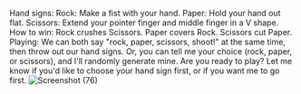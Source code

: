 Hand signs:
Rock: Make a fist with your hand.
Paper: Hold your hand out flat.
Scissors: Extend your pointer finger and middle finger in a V shape.
How to win:
Rock crushes Scissors.
Paper covers Rock.
Scissors cut Paper.
Playing: We can both say "rock, paper, scissors, shoot!" at the same time, then throw out our hand signs. Or, you can tell me your choice (rock, paper, or scissors), and I'll randomly generate mine.
Are you ready to play?  Let me know if you'd like to choose your hand sign first, or if you want me to go first.
![Screenshot (76)](https://github.com/Helix-1716/Rock-Paper-Scissors/assets/161151585/3526b878-b8ac-44b1-a229-33229ccdbbe4)


